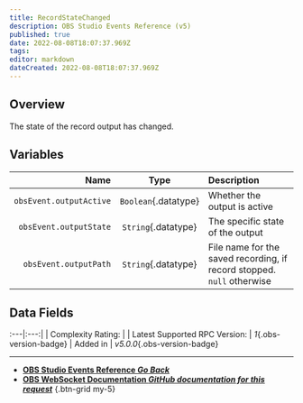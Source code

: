 ```yaml
---
title: RecordStateChanged
description: OBS Studio Events Reference (v5)
published: true
date: 2022-08-08T18:07:37.969Z
tags: 
editor: markdown
dateCreated: 2022-08-08T18:07:37.969Z
---
```


## Overview
The state of the record output has changed.

## Variables
Name | Type | Description | 
----:|:----:|:------------|
`obsEvent.outputActive` | `Boolean`{.datatype} | Whether the output is active
`obsEvent.outputState` | `String`{.datatype} | The specific state of the output
`obsEvent.outputPath` | `String`{.datatype} | File name for the saved recording, if record stopped. `null` otherwise

## Data Fields
:---|:---:|
| Complexity Rating: | <span class="stars stars--2"></span>
| Latest Supported RPC Version: | *1*{.obs-version-badge}
| Added in | *v5.0.0*{.obs-version-badge}

---

- [<i class="mdi mdi-chevron-left"></i>**OBS Studio Events Reference *Go Back***](/en/Broadcasters/OBS/Events)
- [<i class="mdi mdi-github"></i> **OBS WebSocket Documentation *GitHub documentation for this request***](https://github.com/obsproject/obs-websocket/blob/master/docs/generated/protocol.md#recordstatechanged)
{.btn-grid my-5}